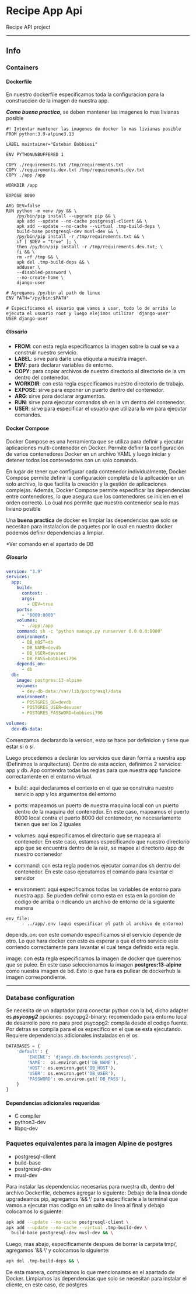 # Recipe App Api

Recipe API project

-------------

## Info

### Containers

#### Dockerfile

En nuestro dockerfile especificamos toda la configuracion para la construccion de la imagen de nuestra app.

***Como buena practica***, se deben mantener las imagenes lo mas livianas posible

```Docker
#! Intentar mantener las imagenes de docker lo mas livianas posible
FROM python:3.9-alpine3.13

LABEL maintainer="Esteban Bobbiesi"

ENV PYTHONUNBUFFERED 1

COPY ./requirements.txt /tmp/requirements.txt
COPY ./requirements.dev.txt /tmp/requirements.dev.txt
COPY ./app /app

WORKDIR /app

EXPOSE 8000

ARG DEV=false
RUN python -m venv /py && \
    /py/bin/pip install --upgrade pip && \
    apk add --update --no-cache postgresql-client && \
    apk add --update --no-cache --virtual .tmp-build-deps \
    build-base postgresql-dev musl-dev && \
    /py/bin/pip install -r /tmp/requirements.txt && \
    if [ $DEV = "true" ]; \
    then /py/bin/pip install -r /tmp/requirements.dev.txt; \
    fi && \
    rm -rf /tmp && \
    apk del .tmp-build-deps && \
    adduser \
    --disabled-password \
    --no-create-home \
    django-user

# Agregamos /py/bin al path de linux
ENV PATH="/py/bin:$PATH"

# Especificamos el usuario que vamos a usar, todo lo de arriba lo ejecuta el usuario root y luego elejimos utilizar 'django-user'
USER django-user
```

##### Glosario

- **FROM**: con esta regla especificamos la imagen sobre la cual se va a construir nuestro servicio.
- **LABEL**: sirve para darle una etiqueta a nuestra imagen.
- **ENV**: para declarar variables de entorno.
- **COPY**: para copiar archivos de nuestro directorio al directorio de la vm dentro del contenedor.
- **WORKDIR**: con esta regla especificamos nuestro directorio de trabajo.
- **EXPOSE**: sirve para exponer un puerto dentro del contenedor.
- **ARG**: sirve para declarar argumentos.
- **RUN**: sirve para ejecutar comandos sh en la vm dentro del contenedor.
- **USER**: sirve para especificar el usuario que utilizara la vm para ejecutar comandos.

#### Docker Compose

Docker Compose es una herramienta que se utiliza para definir y ejecutar aplicaciones multi-contenedor en Docker. Permite definir la configuración de varios contenedores Docker en un archivo YAML y luego iniciar y detener todos los contenedores con un solo comando.

En lugar de tener que configurar cada contenedor individualmente, Docker Compose permite definir la configuración completa de la aplicación en un solo archivo, lo que facilita la creación y la gestión de aplicaciones complejas. Además, Docker Compose permite especificar las dependencias entre contenedores, lo que asegura que los contenedores se inicien en el orden correcto. Lo cual nos permite que nuestro contenedor sea lo mas liviano posible

Una **buena practica** de docker es limpiar las dependencias que solo se necesitan para instalacion de paquetes por lo cual en nuestro docker podemos definir dependencias a limpiar.

*Ver comando en el apartado de DB

##### Glosario

```yml
version: "3.9"
services:
  app:
    build:
      context: .
      args:
        - DEV=true
    ports:
      - "8000:8000"
    volumes:
      - ./app:/app
    command: sh -c "python manage.py runserver 0.0.0.0:8000"
    environment:
      - DB_HOST=db
      - DB_NAME=devdb
      - DB_USER=devuser
      - DB_PASS=bobbiesi796
    depends_on:
      - db
  db:
    image: postgres:13-alpine
    volumes:
      - dev-db-data:/var/lib/postgresql/data
    environment:
      - POSTGRES_DB=devdb
      - POSTGRES_USER=devuser
      - POSTGRES_PASSWORD=bobbiesi796

volumes:
  dev-db-data:
```

Comenzamos declarando la version, esto se hace por definicion y tiene que estar si o si.

Luego procedemos a declarar los servicios que daran forma a nuestra app (Definimos la arquitectura). Dentro de esta accion, definimos 2 servicios: app y db. App contendra todas las reglas para que nuestra app funcione correctamente en el entorno virtual.

- build: aqui declaramos el contexto en el que se construira nuestro servicio app y los argumentos del entorno

- ports: mapeamos un puerto de nuestra maquina local con un puerto dentro de la maquina del contenedor. En este caso, mapeamos el puerto 8000 local contra el puerto 8000 del contenedor, no necesariamente tienen que ser los 2 iguales
- volumes: aqui especificamos el directorio que se mapeara al contenedor. En este caso, estamos especificando que nuestro directorio app que se encuentra dentro de la raiz, se mapee al directorio /app de nuestro contenedor
- command: con esta regla podemos ejecutar comandos sh dentro del contenedor. En este caso ejecutamos el comando para levantar el servidor
- environment: aqui especificamos todas las variables de entorno para nuestra app. Se pueden definir como esta en esta en la porcion de codigo de arriba o indicando un archivo de entorno de la siguiente manera

```docker
env_file:
      - ../app/.env (aqui especificar el path al archivo de entorno)
```

depends_on: con este comando especificamos si el servicio depende de otro. Lo que hara docker con esto es esperar a que el otro servicio este corriendo correctamente para levantar el cual tenga definido esta regla.

image: con esta regla especificamos la imagen de docker que queremos que se pulee. En este caso seleccionamos la imagen **postgres:13-alpine** como nuestra imagen de bd. Esto lo que hara es pullear de dockerhub la imagen correspondiente.

-------------

### Database configuration

Se necesita de un adaptador para conectar python con la bd, dicho adapter es ***psycopg2***
opciones:
psycopg2-binary: recomendado para entorno local de desarrollo pero no para prod
psycopg2: compila desde el codigo fuente. Por detras se compila para el os especifico en el que se esta ejecutando.
Requiere dependencias adicionales instaladas en el os

```py
DATABASES = {
    'default': {
        'ENGINE': 'django.db.backends.postgresql',
        'NAME':  os.environ.get('DB_NAME'),
        'HOST': os.environ.get('DB_HOST'),
        'USER': os.environ.get('DB_USER'),
        'PASSWORD': os.environ.get('DB_PASS'),
    }
}
```

#### Dependencias adicionales requeridas

- C compiler
- python3-dev
- libpq-dev

### Paquetes equivalentes para la imagen Alpine de postgres

- postgresql-client
- build-base
- postgresql-dev
- musl-dev

Para instalar las dependencias necesarias para nuestra db, dentro del archivo Dockerfile, debemos agregar lo siguiente:
Debajo de la linea donde upgradeamos pip, agregamos '&& \\' para especificarle a la terminal que vamos a ejecutar mas codigo en un salto de linea al final y debajo colocamos lo siguiente:

```sh
apk add --update --no-cache postgresql-client \
apk add --update --no-cache --virtual .tmp-build-dev \
  build-base postgresql-dev musl-dev && \
```

Luego, mas abajo, especificamente despues de borrar la carpeta tmp/, agregamos '&& \\' y colocamos lo siguiente:

```sh
apk del .tmp-build-deps && \
```

De esta manera, completamos lo que mencionamos en el apartado de Docker. Limpiamos las dependencias que solo se necesitan para instalar el cliente, en este caso, de postgres
